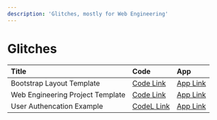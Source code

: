 ```yaml
---
description: 'Glitches, mostly for Web Engineering'
---
```


# Glitches

| Title | Code | App |
| :--- | :--- | :--- |
| Bootstrap Layout Template | [Code Link](https://glitch.com/edit/#!/bootstrap-layout-template) | [App Link](https://bootstrap-layout-template.glitch.me) |
| Web Engineering Project Template | [Code Link](https://glitch.com/edit/#!/web-engineering-project-template) | [App Link](https://web-engineering-project-template.glitch.me) |
| User Authencation Example | [CodeL Link](https://glitch.com/edit/#!/winf-hsos-web-examples?path=01_authentication/index.html:2:16) | [App Link](https://winf-hsos-web-examples.glitch.me/01_authentication/index.html) |



